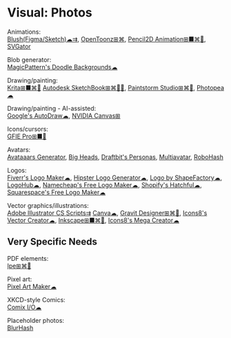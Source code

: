 # Visual: Photos

Animations:  
[Blush(Figma/Sketch)☁⇉](https://blush.design/),
[OpenToonz⊞⌘](https://opentoonz.github.io/e/),
[Pencil2D Animation⊞■⌘🐧](https://www.pencil2d.org/),
[SVGator](https://www.svgator.com/)

Blob generator:  
[MagicPattern's Doodle Backgrounds☁](https://www.magicpattern.design/tools/doodle-backgrounds)

Drawing/painting:  
[Krita⊞■⌘🐧](https://krita.org/en/)
[Autodesk SketchBook⊞⌘🍎🤖](https://www.autodesk.com/products/sketchbook/overview),
[Paintstorm Studio⊞⌘🐧](https://www.paintstormstudio.com/buy.html),
[Photopea☁](https://www.photopea.com/)

Drawing/painting - AI-assisted:  
[Google's AutoDraw☁](https://www.autodraw.com/),
[NVIDIA Canvas⊞](https://www.nvidia.com/en-gb/studio/canvas/)

Icons/cursors:  
[GFIE Pro⊞■🐧](http://greenfishsoftware.org/)

Avatars:  
[Avataaars Generator](https://getavataaars.com/),
[Big Heads](https://bigheads.io/),
[Draftbit's Personas](https://personas.draftbit.com/),
[Multiavatar](https://multiavatar.com/),
[RoboHash](https://robohash.org/)

Logos:  
[Fiverr's Logo Maker☁](https://www.fiverr.com/logo-maker),
[Hipster Logo Generator☁](https://hipsterlogogenerator.com/),
[Logo by ShapeFactory☁](https://logo.shapefactory.co/),
[LogoHub☁](https://logohub.io/),
[Namecheap's Free Logo Maker☁](https://www.namecheap.com/logo-maker/app/new),
[Shopify's Hatchful☁](https://hatchful.shopify.com/),
[Squarespace's Free Logo Maker☁](https://www.squarespace.com/logo)

Vector graphics/illustrations:  
[Adobe Illustrator CS Scripts⇉](http://shspage.com/aijs/en/)
[Canva☁](https://www.canva.com/),
[Gravit Designer⊞⌘🐧](https://www.designer.io/en/),
[Icons8's Vector Creator☁](https://icons8.com/vector-creator),
[Inkscape⊞■⌘🐧](https://inkscape.org/),
[Icons8's Mega Creator☁](https://icons8.com/mega-creator/)

## Very Specific Needs

PDF elements:  
[Ipe⊞⌘🐧](http://ipe.otfried.org/)

Pixel art:  
[Pixel Art Maker☁](http://pixelartmaker.com/)

XKCD-style Comics:  
[Comix I/O☁](http://cmx.io/)

Placeholder photos:  
[BlurHash](https://blurha.sh/)

